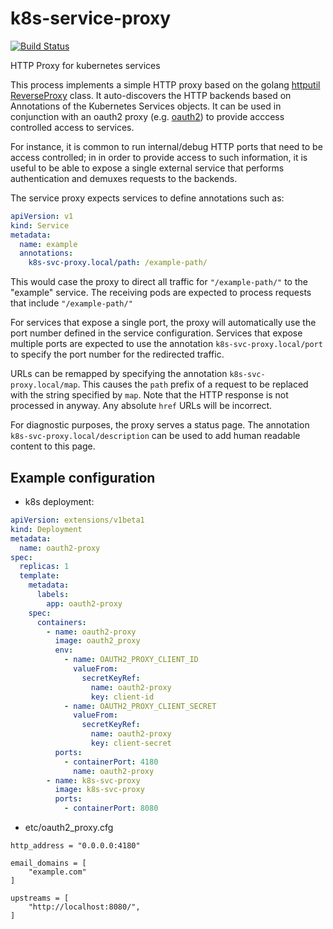 # k8s-service-proxy

[![Build Status](https://travis-ci.org/pedro-r-marques/k8s-service-proxy.svg?branch=master)](https://travis-ci.org/pedro-r-marques/k8s-service-proxy)

HTTP Proxy for kubernetes services

This process implements a simple HTTP proxy based on the golang [httputil] [ReverseProxy]
class. It auto-discovers the HTTP backends based on Annotations of the Kubernetes Services objects.
It can be used in conjunction with an oauth2 proxy (e.g. [oauth2]) to provide acccess controlled
access to services.

For instance, it is common to run internal/debug HTTP ports that need to be access controlled; in
in order to provide access to such information, it is useful to be able to expose a single external
service that performs authentication and demuxes requests to the backends.

The service proxy expects services to define annotations such as:

```yaml
apiVersion: v1
kind: Service
metadata:
  name: example
  annotations:
    k8s-svc-proxy.local/path: /example-path/
```

This would case the proxy to direct all traffic for `"/example-path/"` to the "example" service. The
receiving pods are expected to process requests that include `"/example-path/"`

For services that expose a single port, the proxy will automatically use the port number defined in
the service configuration. Services that expose multiple ports are expected to use the
annotation `k8s-svc-proxy.local/port` to specify the port number for the redirected traffic.

URLs can be remapped by specifying the annotation `k8s-svc-proxy.local/map`. This causes the `path` prefix
of a request to be replaced with the string specified by `map`. Note that the HTTP response is not
processed in anyway. Any absolute `href` URLs will be incorrect.

For diagnostic purposes, the proxy serves a status page. The annotation `k8s-svc-proxy.local/description`
can be used to add human readable content to this page.

## Example configuration

- k8s deployment:

```yaml
apiVersion: extensions/v1beta1
kind: Deployment
metadata:
  name: oauth2-proxy
spec:
  replicas: 1
  template:
    metadata:
      labels:
        app: oauth2-proxy
    spec:
      containers:
        - name: oauth2-proxy
          image: oauth2_proxy
          env:
            - name: OAUTH2_PROXY_CLIENT_ID
              valueFrom:
                secretKeyRef:
                  name: oauth2-proxy
                  key: client-id
            - name: OAUTH2_PROXY_CLIENT_SECRET
              valueFrom:
                secretKeyRef:
                  name: oauth2-proxy
                  key: client-secret
          ports:
            - containerPort: 4180
              name: oauth2-proxy
        - name: k8s-svc-proxy
          image: k8s-svc-proxy
          ports:
            - containerPort: 8080

```

- etc/oauth2_proxy.cfg

```text
http_address = "0.0.0.0:4180"

email_domains = [
    "example.com"
]

upstreams = [
    "http://localhost:8080/",
]
```

[oauth2]: https://github.com/bitly/oauth2_proxy
[httputil]: https://golang.org/pkg/net/http/httputil/
[ReverseProxy]: https://golang.org/pkg/net/http/httputil/#ReverseProxy
